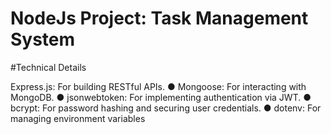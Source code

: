 # NodeJs Project: Task Management System

#Technical Details

Express.js: For building RESTful APIs.
● Mongoose: For interacting with MongoDB.
● jsonwebtoken: For implementing authentication via JWT.
● bcrypt: For password hashing and securing user credentials.
● dotenv: For managing environment variables
